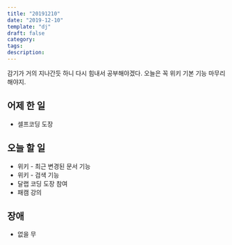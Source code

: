 ```yaml
---
title: "20191210"
date: "2019-12-10"
template: "dj"
draft: false
category: 
tags:
description:
---
```


감기가 거의 지나간듯 하니 다시 힘내서 공부해야겠다.
오늘은 꼭 위키 기본 기능 마무리 해야지.

## 어제 한 일

* 셀프코딩 도장

## 오늘 할 일

* 위키 - 최근 변경된 문서 기능
* 위키 - 검색 기능
* 달랩 코딩 도장 참여
* 패캠 강의

## 장애

* 없을 무
